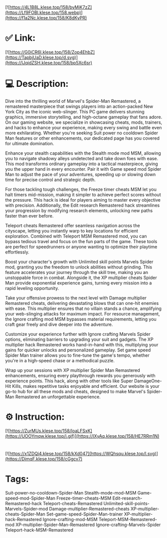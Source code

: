 [![https://4L1B8L.klese.top/158/byMiK7zZ](https://Lf9FOBl.klese.top/158.webp)](https://f1a2Nc.klese.top/158/K8dKyPR)
# ✅ Link:
[![https://G0iCR6I.klese.top/158/Zop4EhbZ](https://TapbjUaD.klese.top/d.svg)](https://lJqidZSH.klese.top/158/bp5Xc6sr)
# 💻 Description:
Dive into the thrilling world of Marvel's Spider-Man Remastered, a remastered masterpiece that swings players into an action-packed New York City as the iconic web-slinger. This PC game delivers stunning graphics, immersive storytelling, and high-octane gameplay that fans adore. On our gaming website, we specialize in showcasing cheats, mods, trainers, and hacks to enhance your experience, making every swing and battle even more exhilarating. Whether you're seeking Suit power no cooldown Spider Man features or other enhancements, our dedicated page has you covered for ultimate domination.



Enhance your stealth capabilities with the Stealth mode mod MSM, allowing you to navigate shadowy alleys undetected and take down foes with ease. This mod transforms ordinary gameplay into a tactical masterpiece, giving you the upper hand in every encounter. Pair it with Game speed mod Spider Man to adjust the pace of your adventures, speeding up or slowing down time for precise control and strategic depth.



For those tackling tough challenges, the Freeze timer cheats MSM let you halt timers mid-mission, making it simpler to achieve perfect scores without the pressure. This hack is ideal for players aiming to master every objective with precision. Additionally, the Edit research Remastered hack streamlines your progression by modifying research elements, unlocking new paths faster than ever before.



Teleport cheats Remastered offer seamless navigation across the cityscape, letting you instantly warp to key locations for efficient exploration. Combined with Teleport MSM Remastered mod, you can bypass tedious travel and focus on the fun parts of the game. These tools are perfect for speedrunners or anyone wanting to optimize their playtime effortlessly.



Boost your character's growth with Unlimited skill points Marvels Spider mod, granting you the freedom to unlock abilities without grinding. This feature accelerates your journey through the skill tree, making you an unstoppable force in combat. Alongside it, the XP multiplier cheats Spider Man provide exponential experience gains, turning every mission into a rapid leveling opportunity.



Take your offensive prowess to the next level with Damage multiplier Remastered cheats, delivering devastating blows that can one-hit enemies with ease. This multiplier ensures that no villain stands a chance, amplifying your web-slinging attacks for maximum impact. For resource management, the Ignore crafting mod MSM bypasses material requirements, letting you craft gear freely and dive deeper into the adventure.



Customize your experience further with Ignore crafting Marvels Spider options, eliminating barriers to upgrading your suit and gadgets. The XP multiplier hack Remastered works hand-in-hand with this, multiplying your gains for quicker unlocks and personalized gameplay. Set game speed Spider Man trainer allows you to fine-tune the game's tempo, whether you're in a high-speed chase or a methodical puzzle.



Wrap up your sessions with XP multiplier Spider Man Remastered enhancements, ensuring every playthrough rewards you generously with experience points. This hack, along with other tools like Super DamageOne-Hit Kills, makes repetitive tasks enjoyable and efficient. Our website is your go-to hub for all these mods and cheats, designed to make Marvel's Spider-Man Remastered an unforgettable experience.

# ⚙️ Instruction:
[![https://ZurMUs.klese.top/158/loaLFSxK](https://UOOYmqw.klese.top/i.gif)](https://IXyAq.klese.top/158/HE7RRm1N)
#
[![https://x1ZDQi4.klese.top/158/kXd047](https://WQhsqu.klese.top/l.svg)](https://DimqF.klese.top/158/cGgcv7)
# Tags:
Suit-power-no-cooldown-Spider-Man Stealth-mode-mod-MSM Game-speed-mod-Spider-Man Freeze-timer-cheats-MSM Edit-research-Remastered-hack Teleport-cheats-Remastered Unlimited-skill-points-Marvels-Spider-mod Damage-multiplier-Remastered-cheats XP-multiplier-cheats-Spider-Man Set-game-speed-Spider-Man-trainer XP-multiplier-hack-Remastered Ignore-crafting-mod-MSM Teleport-MSM-Remastered-mod XP-multiplier-Spider-Man-Remastered Ignore-crafting-Marvels-Spider Teleport-hack-MSM-Remastered






